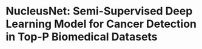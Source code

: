# NucleusNet: Semi-Supervised Deep Learning Model for Cancer Detection in Top-P Biomedical Datasets

